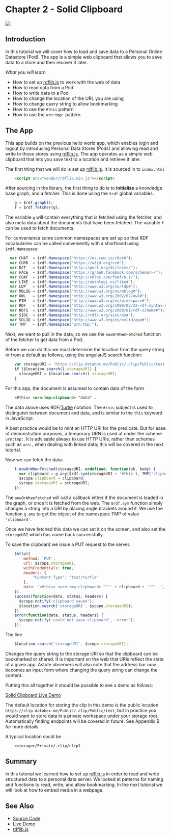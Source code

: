 # Chapter 2 - Solid Clipboard

![](https://melvincarvalho.gitbooks.io/solid-tutorials/content/clip.png)

## Introduction

In this tutorial we will cover how to load and save data to a Personal Online
Datastore (Pod). The app is a simple web clipboard that allows you to save data
to a store and then recover it later.

*What you will learn*

* How to set up [rdflib.js](https://github.com/linkeddata/rdflib.js/) to work
    with the web of data
* How to read data from a Pod
* How to write data to a Pod
* How to change the location of the URL you are using
* How to change query string to allow bookmarking
* How to use the `#this` pattern
* How to use the `urn:tmp:` pattern

## The App

This app builds on the previous hello world app, which enables login and logout
by introducing Personal Data Stores (Pods) and allowing read and write to those
stores using [rdflib.js](https://github.com/linkeddata/rdflib.js/). The app
operates as a simple web clipboard that lets you save text to a location and
retrieve it later.

The first thing that we will do is set up
[rdflib.js](https://github.com/linkeddata/rdflib.js/). It is sourced in to
`index.html`

```html
    <script src="vendor/rdflib.min.js"></script>
```

After sourcing in the library, the first thing to do is to **initialize** a
knowledge base graph, and a fetcher. This is done using the `$rdf` global
variables.

```javascript
    g = $rdf.graph();
    f = $rdf.fetcher(g);
```

The variable `g` will contain everything that is fetched using the fetcher, and
also meta data about the documents that have been fetched. The variable `f` can
be used to fetch documents.

For convenience some common namespaces are set up so that RDF vocabularies can
be called conveniently with a shorthand using `$rdf.Namespace`:

```javascript
  var CHAT  = $rdf.Namespace("https://ns.rww.io/chat#");
  var CURR  = $rdf.Namespace("https://w3id.org/cc#");
  var DCT   = $rdf.Namespace("http://purl.org/dc/terms/");
  var FACE  = $rdf.Namespace("https://graph.facebook.com/schema/~/");
  var FOAF  = $rdf.Namespace("http://xmlns.com/foaf/0.1/");
  var LIKE  = $rdf.Namespace("http://ontologi.es/like#");
  var LDP   = $rdf.Namespace("http://www.w3.org/ns/ldp#");
  var MBLOG = $rdf.Namespace("http://www.w3.org/ns/mblog#");
  var OWL   = $rdf.Namespace("http://www.w3.org/2002/07/owl#");
  var PIM   = $rdf.Namespace("http://www.w3.org/ns/pim/space#");
  var RDF   = $rdf.Namespace("http://www.w3.org/1999/02/22-rdf-syntax-ns#");
  var RDFS  = $rdf.Namespace("http://www.w3.org/2000/01/rdf-schema#");
  var SIOC  = $rdf.Namespace("http://rdfs.org/sioc/ns#");
  var SOLID = $rdf.Namespace("http://www.w3.org/ns/solid/app#");
  var TMP   = $rdf.Namespace("urn:tmp:");
```

Next, we want to pull in the data, so we use the `nowOrWhenFetched` function of
the fetcher to get data from a Pod.

Before we can do this we must determine the location from the query string or
from a default as follows, using the angularJS search function:

```javascript
    var storageURI = 'https://clip.databox.me/Public/.clip/Public/test';
    if ($location.search().storageURI) {
      storageURI = $location.search().storageURI;
    }
```

For this app, the document is assumed to contain data of the form

```html
    <#this> <urn:tmp:clipboard> "data" .
```

The data above uses RDF/[Turtle](http://www.w3.org/TR/turtle/) notation. The
`#this` subject is used to distinguish between document and data, and is similar
to the `this` keyword in JavaScript.

A best practice would be to mint an HTTP URI for the predicate. But for ease of
demonstration purposes, a temporary URN is used at under the scheme `urn:tmp:`.
It is advisable always to use HTTP URIs, rather than schemes such as `urn:`,
when dealing with linked data; this will be covered in the next tutorial.

Now we can fetch the data:

```javascript
    f.nowOrWhenFetched(storageURI, undefined, function(ok, body) {
      var clipboard = g.any($rdf.sym(storageURI + '#this'), TMP('clipboard'));
      $scope.clipboard = clipboard;
      $scope.storageURI = storageURI;
    });
```

The `nowOrWhenFetched` will call a callback either if the document is loaded in
the graph, or once it is fetched from the web. The `$rdf.sym` function simply
changes a string into a URI by placing angle brackets around it. We use the
function `g.any` to get the object of the namespace TMP of value `'clipboard'`.

Once we have fetched this data we can set it on the screen, and also set the
`storageURI` which has come back successfully.

To save the clipboard we issue a PUT request to the server.

```javascript
    $http({
        method: 'PUT',
        url: $scope.storageURI,
        withCredentials: true,
        headers: {
            "Content-Type": "text/turtle"
        },
        data: '<#this> <urn:tmp:clipboard> """' + clipboard + '""" .',
    }).
    success(function(data, status, headers) {
      $scope.notify('clipboard saved');
      $location.search('storageURI', $scope.storageURI);
    }).
    error(function(data, status, headers) {
      $scope.notify('could not save clipboard', 'error');
    });
```

The line

```javascript
    $location.search('storageURI', $scope.storageURI);
```

Changes the query string to the storage URI so that the clipboard can be
bookmarked or shared. It is important on the web that URIs reflect the state of
a given app. Astute observers will also note that the address bar now becomes an
input form where changing the query string can change the content.

Putting this all together it should be possible to see a demo as follows:

[Solid Clipboard Live Demo](http://melvincarvalho.github.io/clip/)

The default location for storing the clip in this demo is the public location
`https://clip.databox.me/Public/.clip/Public/test`, but in practice you would
want to store data in a private workspace under your storage root. Automatically
finding endpoints will be covered in future. See Appendix B for more details.

A typical location could be

```
    <storage>/Private/.clip/clip1
```

## Summary

In this tutorial we learned how to set up
[rdflib.js](https://github.com/linkeddata/rdflib.js/) in order to read and write
structured data to a personal data server. We looked at patterns for naming and
functions to read, write, and allow bookmarking. In the next tutorial we will
look at how to embed media in a webpage.

## See Also

* [Source Code](https://github.com/melvincarvalho/clip)
* [Live Demo](http://melvincarvalho.github.io/clip/)
* [rdflib.js](https://github.com/linkeddata/rdflib.js/)
